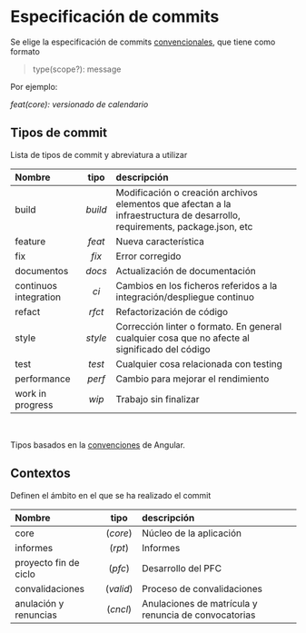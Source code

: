 # Especificación de commits

Se elige la especificación de commits [convencionales](https://www.conventionalcommits.org/en/v1.0.0/), que tiene como formato

>  type(scope?): message

Por ejemplo:

_feat(core): versionado de calendario_

## Tipos de commit

Lista de tipos de commit y abreviatura a utilizar

| Nombre | tipo |  descripción |
| :-- | :-------:  |  :--------- | 
| build | _build_  | Modificación o creación archivos elementos que afectan a la infraestructura de desarrollo, requirements, package.json, etc |
| feature | _feat_ |  Nueva característica |
| fix | _fix_  | Error corregido |
| documentos | _docs_ | Actualización de documentación |
| continuos integration | _ci_ | Cambios en los ficheros referidos a la integración/despliegue continuo |
| refact | _rfct_ | Refactorización de código | 
| style | _style_ | Corrección linter o formato. En general cualquier cosa que no afecte al significado del código | 
| test | _test_ |  Cualquier cosa relacionada con testing |
| performance | _perf_ | Cambio para mejorar el rendimiento |
| work in progress | _wip_ | Trabajo sin finalizar |

<br/>

Tipos basados en la [convenciones](https://github.com/angular/angular/blob/22b96b9/CONTRIBUTING.md#type) de Angular.

## Contextos

Definen el ámbito en el que se ha realizado el commit

| Nombre | tipo |  descripción |
| :-- | :-------:  |  :--------- | 
| core | (_core_)  | Núcleo de la aplicación |
| informes | (_rpt_)  | Informes |
| proyecto fin de ciclo | (_pfc_)  | Desarrollo del PFC |
| convalidaciones | (_valid_)  | Proceso de convalidaciones  |
| anulación y renuncias | (_cncl_)  | Anulaciones de matrícula y renuncia de convocatorias  |
